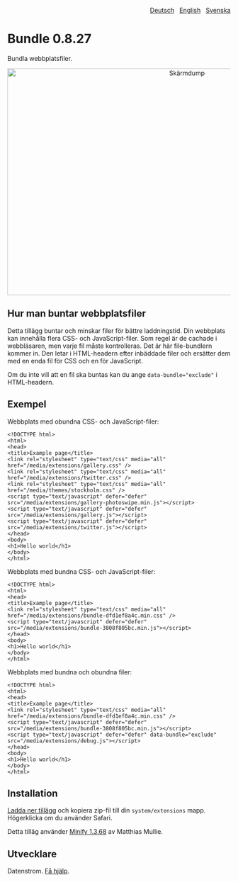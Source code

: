<p align="right"><a href="README-de.md">Deutsch</a> &nbsp; <a href="README.md">English</a> &nbsp; <a href="README-sv.md">Svenska</a></p>

# Bundle 0.8.27

Bundla webbplatsfiler.

<p align="center"><img src="bundle-screenshot.png?raw=true" width="795" height="512" alt="Skärmdump"></p>

## Hur man buntar webbplatsfiler

Detta tillägg buntar och minskar filer för bättre laddningstid. Din webbplats kan innehålla flera CSS- och JavaScript-filer. Som regel är de cachade i webbläsaren, men varje fil måste kontrolleras. Det är här file-bundlern kommer in. Den letar i HTML-headern efter inbäddade filer och ersätter dem med en enda fil för CSS och en för JavaScript.

Om du inte vill att en fil ska buntas kan du ange `data-bundle="exclude"` i HTML-headern.

## Exempel

Webbplats med obundna CSS- och JavaScript-filer:

```
<!DOCTYPE html>
<html>
<head>
<title>Example page</title>
<link rel="stylesheet" type="text/css" media="all" href="/media/extensions/gallery.css" />
<link rel="stylesheet" type="text/css" media="all" href="/media/extensions/twitter.css" />
<link rel="stylesheet" type="text/css" media="all" href="/media/themes/stockholm.css" />
<script type="text/javascript" defer="defer" src="/media/extensions/gallery-photoswipe.min.js"></script>
<script type="text/javascript" defer="defer" src="/media/extensions/gallery.js"></script>
<script type="text/javascript" defer="defer" src="/media/extensions/twitter.js"></script>
</head>
<body>
<h1>Hello world</h1>
</body>
</html>
```

Webbplats med bundna CSS- och JavaScript-filer:

```
<!DOCTYPE html>
<html>
<head>
<title>Example page</title>
<link rel="stylesheet" type="text/css" media="all" href="/media/extensions/bundle-dfd1ef8a4c.min.css" />
<script type="text/javascript" defer="defer" src="/media/extensions/bundle-3808f805bc.min.js"></script>
</head>
<body>
<h1>Hello world</h1>
</body>
</html>
```

Webbplats med bundna och obundna filer:

```
<!DOCTYPE html>
<html>
<head>
<title>Example page</title>
<link rel="stylesheet" type="text/css" media="all" href="/media/extensions/bundle-dfd1ef8a4c.min.css" />
<script type="text/javascript" defer="defer" src="/media/extensions/bundle-3808f805bc.min.js"></script>
<script type="text/javascript" defer="defer" data-bundle="exclude" src="/media/extensions/debug.js"></script>
</head>
<body>
<h1>Hello world</h1>
</body>
</html>
```

## Installation

[Ladda ner tillägg](https://github.com/datenstrom/yellow-extensions/raw/master/zip/bundle.zip) och kopiera zip-fil till din `system/extensions` mapp. Högerklicka om du använder Safari.

Detta tilläg använder [Minify 1.3.68](https://github.com/matthiasmullie/minify) av Matthias Mullie.

## Utvecklare

Datenstrom. [Få hjälp](https://datenstrom.se/sv/yellow/help/).
